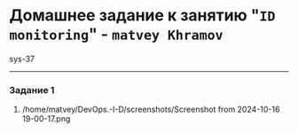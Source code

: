 # Домашнее задание к занятию "`ID monitoring`" - `matvey Khramov`  
sys-37

---

### Задание 1

1. /home/matvey/DevOps.-I-D/screenshots/Screenshot from 2024-10-16 19-00-17.png
